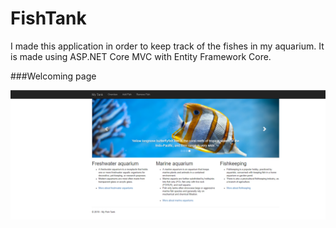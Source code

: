 # FishTank
I made this application in order to keep track of the fishes in my aquarium. It is made using ASP.NET Core MVC with Entity Framework Core.

###Welcoming page

![alt text](https://raw.githubusercontent.com/tonigasic/FishTank/master/Readme%20pictures/asp1.png)
